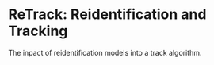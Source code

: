 # ReTrack: Reidentification and Tracking
The inpact of reidentification models into a track algorithm.



